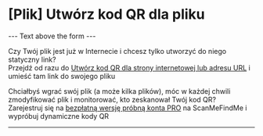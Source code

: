 <h1>[Plik] Utwórz kod QR dla pliku</h1>

--- Text above the form ---

<p class="smfm-static-file-link">Czy Twój plik jest już w Internecie i chcesz tylko utworzyć do niego statyczny link?<br>
<span class="hint">Przejdź od razu do <a href="#static:url">Utwórz kod QR dla strony internetowej lub adresu URL</a> i umieść tam link do swojego pliku</span></p>

<p class="smfm-static-file-upload">Chciałbyś wgrać swój plik (a może kilka plików), móc w każdej chwili zmodyfikować plik i monitorować, kto zeskanował Twój kod QR?<br>
<span class="hint">Zarejestruj się na <a href="#pro">bezpłatną wersję próbną konta PRO</a> na ScanMeFindMe i wypróbuj dynamiczne kody QR</span></p>

----------
